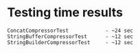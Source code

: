 # Testing time results
    ConcatCompressorTest            - ~24 sec
    StringBufferCompressorTest      - ~12 sec
    StringBuilderCompressorTest     - ~12 sec

